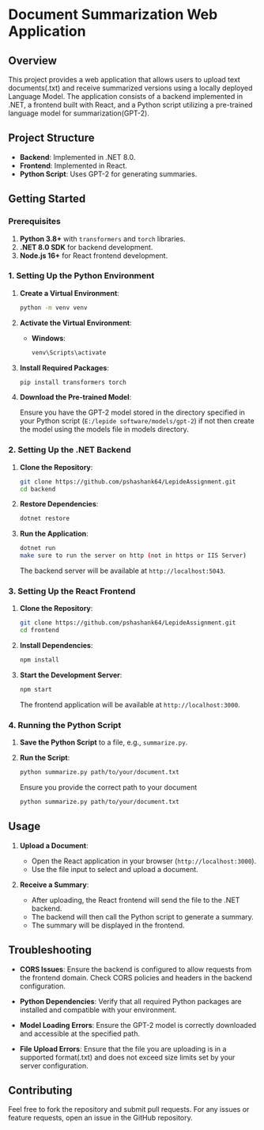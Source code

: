 # Document Summarization Web Application

## Overview

This project provides a web application that allows users to upload text documents(.txt) and receive summarized versions using a locally deployed Language Model. The application consists of a backend implemented in .NET, a frontend built with React, and a Python script utilizing a pre-trained language model for summarization(GPT-2).

## Project Structure

- **Backend**: Implemented in .NET 8.0.
- **Frontend**: Implemented in React.
- **Python Script**: Uses GPT-2 for generating summaries.

## Getting Started

### Prerequisites

1. **Python 3.8+** with `transformers` and `torch` libraries.
2. **.NET 8.0 SDK** for backend development.
3. **Node.js 16+** for React frontend development.

### 1. Setting Up the Python Environment

1. **Create a Virtual Environment**:

    ```bash
    python -m venv venv
    ```

2. **Activate the Virtual Environment**:

    - **Windows**:

      ```bash
      venv\Scripts\activate
      ```

3. **Install Required Packages**:

    ```bash
    pip install transformers torch
    ```

4. **Download the Pre-trained Model**:

   Ensure you have the GPT-2 model stored in the directory specified in your Python script (`E:/lepide software/models/gpt-2`) if not then create the model using the models file in models directory.

### 2. Setting Up the .NET Backend

1. **Clone the Repository**:

    ```bash
    git clone https://github.com/pshashank64/LepideAssignment.git
    cd backend
    ```

2. **Restore Dependencies**:

    ```bash
    dotnet restore
    ```

3. **Run the Application**:

    ```bash
    dotnet run
    make sure to run the server on http (not in https or IIS Server)
    ```

   The backend server will be available at `http://localhost:5043`.

### 3. Setting Up the React Frontend

1. **Clone the Repository**:

    ```bash
    git clone https://github.com/pshashank64/LepideAssignment.git
    cd frontend
    ```

2. **Install Dependencies**:

    ```bash
    npm install
    ```

3. **Start the Development Server**:

    ```bash
    npm start
    ```

   The frontend application will be available at `http://localhost:3000`.

### 4. Running the Python Script

1. **Save the Python Script** to a file, e.g., `summarize.py`.

2. **Run the Script**:

    ```bash
    python summarize.py path/to/your/document.txt
    ```

   Ensure you provide the correct path to your document

    ```bash
    python summarize.py path/to/your/document.txt
    ```

## Usage

1. **Upload a Document**:
   - Open the React application in your browser (`http://localhost:3000`).
   - Use the file input to select and upload a document.

2. **Receive a Summary**:
   - After uploading, the React frontend will send the file to the .NET backend.
   - The backend will then call the Python script to generate a summary.
   - The summary will be displayed in the frontend.

## Troubleshooting

- **CORS Issues**:
  Ensure the backend is configured to allow requests from the frontend domain. Check CORS policies and headers in the backend configuration.

- **Python Dependencies**:
  Verify that all required Python packages are installed and compatible with your environment.

- **Model Loading Errors**:
  Ensure the GPT-2 model is correctly downloaded and accessible at the specified path.

- **File Upload Errors**:
  Ensure that the file you are uploading is in a supported format(.txt) and does not exceed size limits set by your server configuration.

## Contributing

Feel free to fork the repository and submit pull requests. For any issues or feature requests, open an issue in the GitHub repository.
